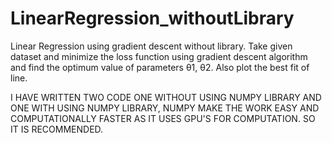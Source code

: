 # LinearRegression_withoutLibrary
Linear Regression using gradient descent without library. Take given dataset and minimize the loss function using gradient descent algorithm and find the optimum value of parameters θ1, θ2. Also plot the best fit of line.



I HAVE WRITTEN TWO CODE ONE WITHOUT USING NUMPY LIBRARY AND ONE WITH USING NUMPY LIBRARY, NUMPY MAKE THE WORK EASY AND COMPUTATIONALLY FASTER AS IT USES GPU'S FOR COMPUTATION. SO IT IS RECOMMENDED.

